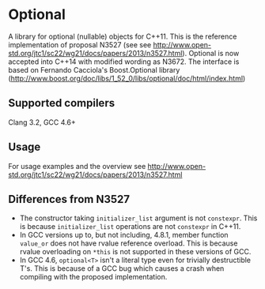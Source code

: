 Optional
========

A library for optional (nullable) objects for C++11. This is the reference implementation of proposal N3527 (see see http://www.open-std.org/jtc1/sc22/wg21/docs/papers/2013/n3527.html). Optional is now accepted into C++14 with modified wording as N3672. The interface is based on Fernando Cacciola's Boost.Optional library (http://www.boost.org/doc/libs/1_52_0/libs/optional/doc/html/index.html)


Supported compilers
-------------------

Clang 3.2, GCC 4.6+


Usage
-----

For usage examples and the overview see http://www.open-std.org/jtc1/sc22/wg21/docs/papers/2013/n3527.html


Differences from N3527
----------------------

 - The constructor taking `initializer_list` argument is not `constexpr`. This is because `initializer_list` operations are not `constexpr` in C++11.
 - In GCC versions up to, but not including, 4.8.1, member function `value_or` does not have rvalue reference overload. This is because rvalue overloading on `*this` is not supported in these versions of GCC.
 - In GCC 4.6, `optional<T>` isn't a literal type even for trivially destructible T's. This is because of a GCC bug which causes a crash when compiling with the proposed implementation.
